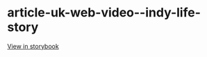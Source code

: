 # article-uk-web-video--indy-life-story

[View in storybook](https://raw.githack.com/Independent-Digital-News-and-Media-Ltd/indy-pwamp-sb/PR-1199-sb/index.html?path=/story/article-uk-web-video--indy-life-story)